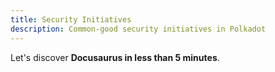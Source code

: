 ```yaml
---
title: Security Initiatives
description: Common-good security initiatives in Polkadot
---
```


Let's discover **Docusaurus in less than 5 minutes**.
